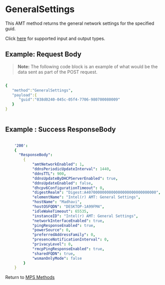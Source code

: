 # GeneralSettings

This AMT method returns the general network settings for the specified guid.

Click [here](types.md) for supported input and output types.

## Example: Request Body

>**Note:** The following code block is an example of what would be the data sent as part of the POST request. 

``` yaml

{  
   "method":"GeneralSettings",
   "payload":{  
      "guid":"038d0240-045c-05f4-7706-980700080009"
   }
}
	
```

## Example : Success ResponseBody

``` yaml

    '200':
    {
      "ResponseBody":
		{
			"amtNetworkEnabled": 1,
			"ddnsPeriodicUpdateInterval": 1440,
			"ddnsTTL": 900,
			"ddnsUpdateByDHCPServerEnabled": true,
			"ddnsUpdateEnabled": false,
			"dhcpv6ConfigurationTimeout": 0,
			"digestRealm": "Digest:A4070000000000000000000000000000",
			"elementName": "Intel(r) AMT: General Settings",
			"hostName": "Madhavi",
			"hostOSFQDN": "DESKTOP-1A99FM4",
			"idleWakeTimeout": 65535,
			"instanceID": "Intel(r) AMT: General Settings",
			"networkInterfaceEnabled": true,
			"pingResponseEnabled": true,
			"powerSource": 0,
			"preferredAddressFamily": 0,
			"presenceNotificationInterval": 0,
			"privacyLevel": 0,
			"rmcpPingResponseEnabled": true,
			"sharedFQDN": true,
			"wsmanOnlyMode": false
		}
	}

```

Return to [MPS Methods](../indexMPS.md)